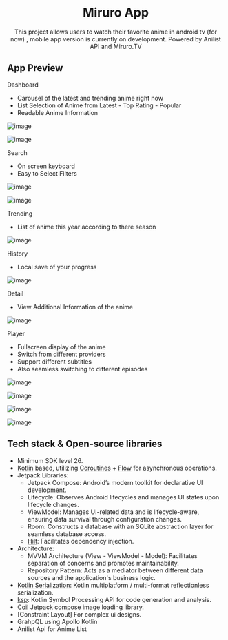 <h1 align="center">Miruro App</h1>

<p align="center">  
This project allows users to watch their favorite anime in android tv (for now) , mobile app version is currently on development. 
Powered by Anilist API and Miruro.TV
</p>

## App Preview
Dashboard 
 - Carousel of the latest and trending anime right now
 - List Selection of Anime from Latest - Top Rating - Popular
 - Readable Anime Information
   
![image](https://github.com/user-attachments/assets/44f25f60-93f4-4a9f-bf4d-e86da63179ff)

![image](https://github.com/user-attachments/assets/ca51e60f-df94-4010-ab10-c222e74f72b2)

Search
 - On screen keyboard
 - Easy to Select Filters

![image](https://github.com/user-attachments/assets/e178e1aa-da4e-4b94-9fef-b79dac6399f7)

![image](https://github.com/user-attachments/assets/5070b09a-0177-4162-b705-9ef742a1bac6)

Trending 
 - List of anime this year according to there season

![image](https://github.com/user-attachments/assets/91b923b4-ccb8-402d-9c95-34c70c395bab)

History
 - Local save of your progress

![image](https://github.com/user-attachments/assets/ad8bbffe-86be-4d17-bfa4-a598aa955cb3)

Detail
 - View Additional Information of the anime

![image](https://github.com/user-attachments/assets/4a39c85a-5ed1-4c9f-832e-ecb90fa6829d)

Player
 - Fullscreen display of the anime
 - Switch from different providers
 - Support different subtitles
 - Also seamless switching to different episodes

![image](https://github.com/user-attachments/assets/c56a77a5-11dc-46c7-8d85-3741d8f3be3a)

![image](https://github.com/user-attachments/assets/4aeed9b4-9c91-44f9-98d0-3f2a60aad9c4)

![image](https://github.com/user-attachments/assets/c4181cf2-acc7-4a6b-90e5-74b4ef729e9e)

![image](https://github.com/user-attachments/assets/0c44f905-5177-4544-8f40-e29820bea7f9)



## Tech stack & Open-source libraries
- Minimum SDK level 26.
- [Kotlin](https://kotlinlang.org/) based, utilizing [Coroutines](https://github.com/Kotlin/kotlinx.coroutines) + [Flow](https://kotlin.github.io/kotlinx.coroutines/kotlinx-coroutines-core/kotlinx.coroutines.flow/) for asynchronous operations.
- Jetpack Libraries:
  - Jetpack Compose: Android’s modern toolkit for declarative UI development.
  - Lifecycle: Observes Android lifecycles and manages UI states upon lifecycle changes.
  - ViewModel: Manages UI-related data and is lifecycle-aware, ensuring data survival through configuration changes.
  - Room: Constructs a database with an SQLite abstraction layer for seamless database access.
  - [Hilt](https://dagger.dev/hilt/): Facilitates dependency injection.
- Architecture:
  - MVVM Architecture (View - ViewModel - Model): Facilitates separation of concerns and promotes maintainability.
  - Repository Pattern: Acts as a mediator between different data sources and the application's business logic.
- [Kotlin Serialization](https://github.com/Kotlin/kotlinx.serialization): Kotlin multiplatform / multi-format reflectionless serialization.
- [ksp](https://github.com/google/ksp): Kotlin Symbol Processing API for code generation and analysis.
- [Coil](https://coil-kt.github.io/coil/) Jetpack compose image loading library.
- [Constraint Layout] For complex ui designs.
- GrahpQL using Apollo Kotlin
- Anilist Api for Anime List



